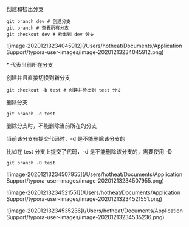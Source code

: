 创建和检出分支

```shell
git branch dev # 创建分支
git branch # 查看所有分支
git checkout dev # 检出到 dev 分支
```

![image-20201213234045912](/Users/hotheat/Documents/Application Support/typora-user-images/image-20201213234045912.png)

\* 代表当前所在分支

创建并且直接切换到新分支

```shell
git checkout -b test # 创建并检出到 test 分支
```

删除分支

```shell
git branch -d test
```

 删除分支时，不能删除当前所在的分支



当前该分支有提交代码时，-d 是不能删除该分支的

比如在 test 分支上提交了代码，-d 是不能删除该分支的，需要使用 -D

```shell
git branch -D test
```

![image-20201213234507955](/Users/hotheat/Documents/Application Support/typora-user-images/image-20201213234507955.png)

![image-20201213234521551](/Users/hotheat/Documents/Application Support/typora-user-images/image-20201213234521551.png)

![image-20201213234535236](/Users/hotheat/Documents/Application Support/typora-user-images/image-20201213234535236.png)













